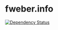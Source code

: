 fweber.info
===========

[![Dependency Status](https://www.versioneye.com/user/projects/55279efa2ced4f581600059a/badge.svg?style=flat)](https://www.versioneye.com/user/projects/55279efa2ced4f581600059a)
